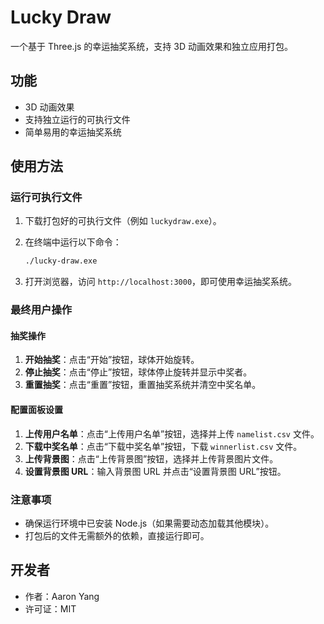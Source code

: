 # Lucky Draw

一个基于 Three.js 的幸运抽奖系统，支持 3D 动画效果和独立应用打包。

## 功能
- 3D 动画效果
- 支持独立运行的可执行文件
- 简单易用的幸运抽奖系统

## 使用方法

### 运行可执行文件
1. 下载打包好的可执行文件（例如 `luckydraw.exe`）。
2. 在终端中运行以下命令：
   ```bash
   ./lucky-draw.exe
   ```

3. 打开浏览器，访问 `http://localhost:3000`，即可使用幸运抽奖系统。

### 最终用户操作

#### 抽奖操作
1. **开始抽奖**：点击“开始”按钮，球体开始旋转。
2. **停止抽奖**：点击“停止”按钮，球体停止旋转并显示中奖者。
3. **重置抽奖**：点击“重置”按钮，重置抽奖系统并清空中奖名单。

#### 配置面板设置
1. **上传用户名单**：点击“上传用户名单”按钮，选择并上传 `namelist.csv` 文件。
2. **下载中奖名单**：点击“下载中奖名单”按钮，下载 `winnerlist.csv` 文件。
3. **上传背景图**：点击“上传背景图”按钮，选择并上传背景图片文件。
4. **设置背景图 URL**：输入背景图 URL 并点击“设置背景图 URL”按钮。

### 注意事项
- 确保运行环境中已安装 Node.js（如果需要动态加载其他模块）。
- 打包后的文件无需额外的依赖，直接运行即可。

## 开发者
- 作者：Aaron Yang
- 许可证：MIT